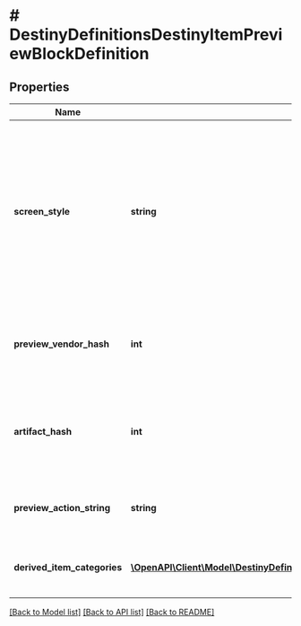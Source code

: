 # # DestinyDefinitionsDestinyItemPreviewBlockDefinition

## Properties

Name | Type | Description | Notes
------------ | ------------- | ------------- | -------------
**screen_style** | **string** | A string that the game UI uses as a hint for which detail screen to show for the item. You, too, can leverage this for your own custom screen detail views. Note, however, that these are arbitrarily defined by designers: there&#39;s no guarantees of a fixed, known number of these - so fall back to something reasonable if you don&#39;t recognize it. | [optional]
**preview_vendor_hash** | **int** | If the preview data is derived from a fake \&quot;Preview\&quot; Vendor, this will be the hash identifier for the DestinyVendorDefinition of that fake vendor. | [optional]
**artifact_hash** | **int** | If this item should show you Artifact information when you preview it, this is the hash identifier of the DestinyArtifactDefinition for the artifact whose data should be shown. | [optional]
**preview_action_string** | **string** | If the preview has an associated action (like \&quot;Open\&quot;), this will be the localized string for that action. | [optional]
**derived_item_categories** | [**\OpenAPI\Client\Model\DestinyDefinitionsItemsDestinyDerivedItemCategoryDefinition[]**](DestinyDefinitionsItemsDestinyDerivedItemCategoryDefinition.md) | This is a list of the items being previewed, categorized in the same way as they are in the preview UI. | [optional]

[[Back to Model list]](../../README.md#models) [[Back to API list]](../../README.md#endpoints) [[Back to README]](../../README.md)
